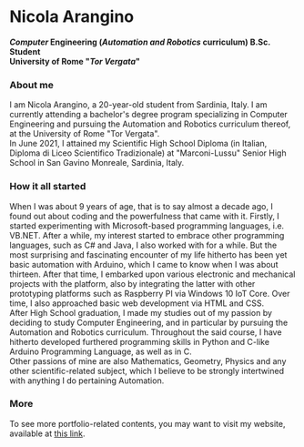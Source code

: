 # Nicola Arangino

**_Computer_ Engineering (_Automation and Robotics_ curriculum) B.Sc. Student**\
**University of Rome "_Tor Vergata_"**

### About me
I am Nicola Arangino, a 20-year-old student from Sardinia, Italy.
I am currently attending a bachelor's degree program specializing in Computer Engineering and pursuing the Automation and Robotics curriculum thereof, at the University of Rome "Tor Vergata".\
In June 2021, I attained my Scientific High School Diploma (in Italian, Diploma di Liceo Scientifico Tradizionale) at "Marconi-Lussu" Senior High School in San Gavino Monreale, Sardinia, Italy.

### How it all started
When I was about 9 years of age, that is to say almost a decade ago, I found out about coding and the powerfulness that came with it. Firstly, I started experimenting with Microsoft-based programming languages, i.e. VB.NET. After a while, my interest started to embrace other programming languages, such as C# and Java, I also worked with for a while. But the most surprising and fascinating encounter of my life hitherto has been yet basic automation with Arduino, which I came to know when I was about thirteen. After that time, I embarked upon various electronic and mechanical projects with the platform, also by integrating the latter with other prototyping platforms such as Raspberry PI via Windows 10 IoT Core. Over time, I also approached basic web development via HTML and CSS.\
After High School graduation, I made my studies out of my passion by deciding to study Computer Engineering, and in particular by pursuing the Automation and Robotics curriculum. Throughout the said course, I have hitherto developed furthered programming skills in Python and C-like Arduino Programming Language, as well as in C.\
Other passions of mine are also Mathematics, Geometry, Physics and any other scientific-related subject, which I believe to be strongly intertwined with anything I do pertaining Automation.

### More
To see more portfolio-related contents, you may want to visit my website, available at [this link](https://sites.google.com/view/nicolaarangino/about).
